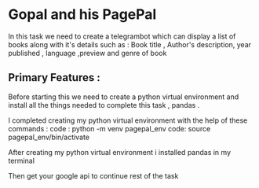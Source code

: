 # Gopal and his PagePal

In this task we need to create a telegrambot which can display a list of books along with it's details such as : Book title , Author's description, year published , language ,preview and genre of book 

## Primary Features :
 Before starting this we need to create a python virtual environment and install all the things needed to complete this task , pandas .

I completed creating my python virtual environment with the help of these commands :
  code : python -m venv pagepal_env
code: source pagepal_env/bin/activate

After creating my python virtual environment i installed pandas in my terminal 

Then get your google api to continue rest of the task
